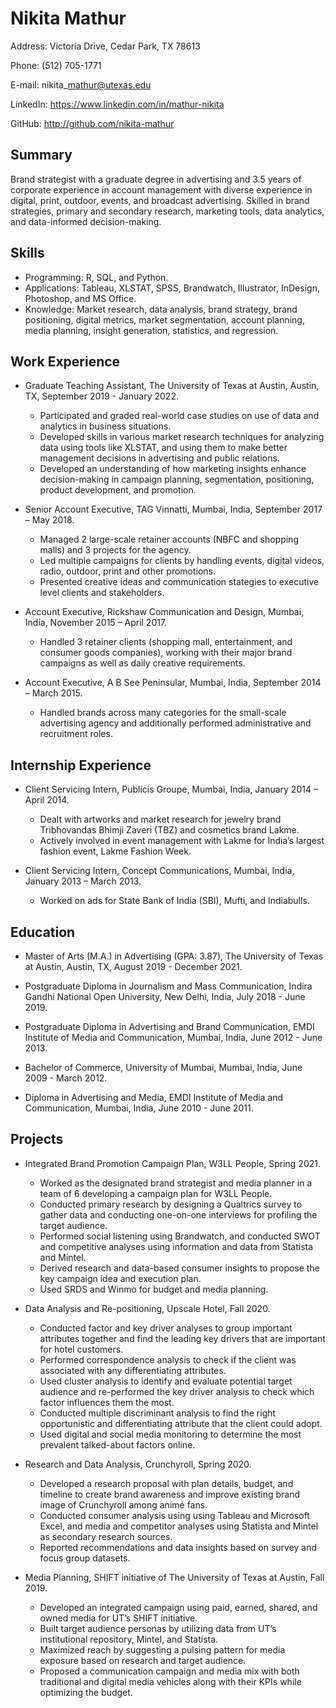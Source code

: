 # Nikita Mathur

Address: Victoria Drive, Cedar Park, TX 78613

Phone: (512) 705-1771

E-mail: nikita\_mathur@utexas.edu

LinkedIn: https://www.linkedin.com/in/mathur-nikita

GitHub: http://github.com/nikita-mathur


## Summary
Brand strategist with a graduate degree in advertising and 3.5 years of
corporate experience in account management with diverse experience in digital,
print, outdoor, events, and broadcast advertising. Skilled in brand strategies,
primary and secondary research, marketing tools, data analytics, and
data-informed decision-making.


## Skills
* Programming: R, SQL, and Python.
* Applications: Tableau, XLSTAT, SPSS, Brandwatch, Illustrator, InDesign,
  Photoshop, and MS Office.
* Knowledge: Market research, data analysis, brand strategy, brand
  positioning, digital metrics, market segmentation, account planning, media
  planning, insight generation, statistics, and regression.


## Work Experience
* Graduate Teaching Assistant, The University of Texas at Austin, 
  Austin, TX, September 2019 - January 2022.
  - Participated and graded real-world case studies on use of data and analytics
    in business situations.
  - Developed skills in various market research techniques for analyzing data
    using tools like XLSTAT, and using them to make better management decisions
    in advertising and public relations.
  - Developed an understanding of how marketing insights enhance
    decision-making in campaign planning, segmentation, positioning, product
    development, and promotion.

* Senior Account Executive, TAG Vinnatti,
  Mumbai, India, September 2017 – May 2018.
  - Managed 2 large-scale retainer accounts (NBFC and shopping malls) and 3
    projects for the agency.
  - Led multiple campaigns for clients by handling events, digital videos,
    radio, outdoor, print and other promotions.
  - Presented creative ideas and communication stategies to executive level
    clients and stakeholders.

* Account Executive, Rickshaw Communication and Design,
  Mumbai, India, November 2015 – April 2017.
  - Handled 3 retainer clients (shopping mall, entertainment, and consumer goods
    companies), working with their major brand campaigns as well as daily
    creative requirements.

* Account Executive, A B See Peninsular,
  Mumbai, India, September 2014 – March 2015.
  - Handled brands across many categories for the small-scale advertising agency
    and additionally performed administrative and recruitment roles.


## Internship Experience
* Client Servicing Intern, Publicis Groupe,
  Mumbai, India, January 2014 – April 2014.
  - Dealt with artworks and market research for jewelry brand Tribhovandas
    Bhimji Zaveri (TBZ) and cosmetics brand Lakme.
  - Actively involved in event management with Lakme for India’s largest fashion
    event, Lakme Fashion Week.

* Client Servicing Intern, Concept Communications,
  Mumbai, India, January 2013 – March 2013.
  - Worked on ads for State Bank of India (SBI), Mufti, and Indiabulls.


## Education
* Master of Arts (M.A.) in Advertising (GPA: 3.87),
  The University of Texas at Austin,
  Austin, TX,
  August 2019 - December 2021.

* Postgraduate Diploma in Journalism and Mass Communication,
  Indira Gandhi National Open University,
  New Delhi, India,
  July 2018 - June 2019.

* Postgraduate Diploma in Advertising and Brand Communication,
  EMDI Institute of Media and Communication,
  Mumbai, India,
  June 2012 - June 2013.

* Bachelor of Commerce,
  University of Mumbai,
  Mumbai, India,
  June 2009 - March 2012.

* Diploma in Advertising and Media,
  EMDI Institute of Media and Communication,
  Mumbai, India,
  June 2010 - June 2011.


## Projects
* Integrated Brand Promotion Campaign Plan, W3LL People,
  Spring 2021.
  - Worked as the designated brand strategist and media planner in a team of 6
    developing a campaign plan for W3LL People.                                  
  - Conducted primary research by designing a Qualtrics survey to gather data
    and conducting one-on-one interviews for profiling the target audience.
  - Performed social listening using Brandwatch, and conducted SWOT and
    competitive analyses using information and data from Statista and Mintel.
  - Derived research and data-based consumer insights to propose the key
    campaign idea and execution plan.
  - Used SRDS and Winmo for budget and media planning.

* Data Analysis and Re-positioning, Upscale Hotel,
  Fall 2020.
  - Conducted factor and key driver analyses to group important attributes
    together and find the leading key drivers that are important for hotel
    customers.
  - Performed correspondence analysis to check if the client was associated with
    any differentiating attributes.
  - Used cluster analysis to identify and evaluate potential target audience and
    re-performed the key driver analysis to check which factor influences them
    the most.
  - Conducted multiple discriminant analysis to find the right opportunistic and
    differentiating attribute that the client could adopt.
  - Used digital and social media monitoring to determine the most prevalent
    talked-about factors online.

* Research and Data Analysis, Crunchyroll,
  Spring 2020.
  - Developed a research proposal with plan details, budget, and timeline to
    create brand awareness and improve existing brand image of Crunchyroll among
    animé fans.
  - Conducted consumer analysis using using Tableau and Microsoft Excel, and
    media and competitor analyses using Statista and Mintel as secondary
    research sources.
  - Reported recommendations and data insights based on survey and focus group
    datasets.

* Media Planning, SHIFT initiative of The University of Texas at Austin,
  Fall 2019.
  - Developed an integrated campaign using paid, earned, shared, and owned media
    for UT’s SHIFT initiative.
  - Built target audience personas by utilizing data from UT’s institutional
    repository, Mintel, and Statista.
  - Maximized reach by suggesting a pulsing pattern for media exposure based on
    research and target audience.
  - Proposed a communication campaign and media mix with both traditional and
    digital media vehicles along with their KPIs while optimizing the budget.

